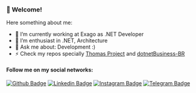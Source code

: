 ### 👋 Welcome!

Here something about me:

- 💼 I’m currently working at Exago as .NET Developer
- 💪 I’m enthusiast in .NET, Architecture
- 💬 Ask me about: Development :)
- ⚡ Check my repos specially [Thomas Project](https://github.com/praiakov/Thomas) and [dotnetBusiness-BR](https://github.com/praiakov/DotnetBusiness-BR)

#### Follow me on my social networks:

[![Github Badge](https://img.shields.io/badge/-Github-000?style=flat-square&logo=Github&logoColor=white&link=https://github.com/praiakov)](https://github.com/praiakov)
[![Linkedin Badge](https://img.shields.io/badge/-LinkedIn-blue?style=flat-square&logo=Linkedin&logoColor=white&link=https://www.linkedin.com/in/adrianopraia/)](https://www.linkedin.com/in/adrianopraia/)
[![Instagram Badge](https://img.shields.io/badge/-Instagram-C13584?style=flat-square&labelColor=C13584&logo=instagram&logoColor=white&link=https://www.instagram.com/praiakov/)](https://www.instagram.com/praiakov/)
[![Telegram Badge](https://img.shields.io/badge/-Telegram-1ca0f1?style=flat-square&labelColor=1ca0f1&logo=telegram&logoColor=white&link=https://t.me/praiakov)](https://t.me/praiakov)
